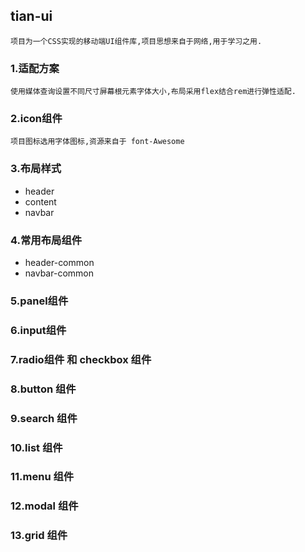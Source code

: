 ## tian-ui

    项目为一个CSS实现的移动端UI组件库,项目思想来自于网络,用于学习之用.

### 1.适配方案

    使用媒体查询设置不同尺寸屏幕根元素字体大小,布局采用flex结合rem进行弹性适配.

### 2.icon组件

    项目图标选用字体图标,资源来自于 font-Awesome

### 3.布局样式

 - header
 - content
 - navbar

### 4.常用布局组件

 - header-common
 - navbar-common

### 5.panel组件

### 6.input组件

### 7.radio组件 和 checkbox 组件

### 8.button 组件

### 9.search 组件

### 10.list 组件

### 11.menu 组件

### 12.modal 组件

### 13.grid 组件